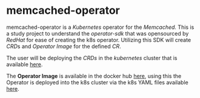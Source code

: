 # memcached-operator

memcached-operator is a *Kubernetes* operator for the *Memcached.* This is a study project to understand the *operator-sdk* that was opensourced by *RedHat* for ease of creating the k8s operator. Utilizing this SDK will create *CRD*s and *Operator Image* for the defined *CR*.

The user will be deploying the *CRDs* in the *kubernetes* cluster that is available [here](deploy/crds/memcached_v1alpha1_memcached_crd.yaml).


The **Operator Image** is available in the docker hub [here](https://hub.docker.com/r/gkarthics/memcached-operator/tags), using this the Operator is deployed into the k8s cluster via the k8s YAML files available [here](deploy/).